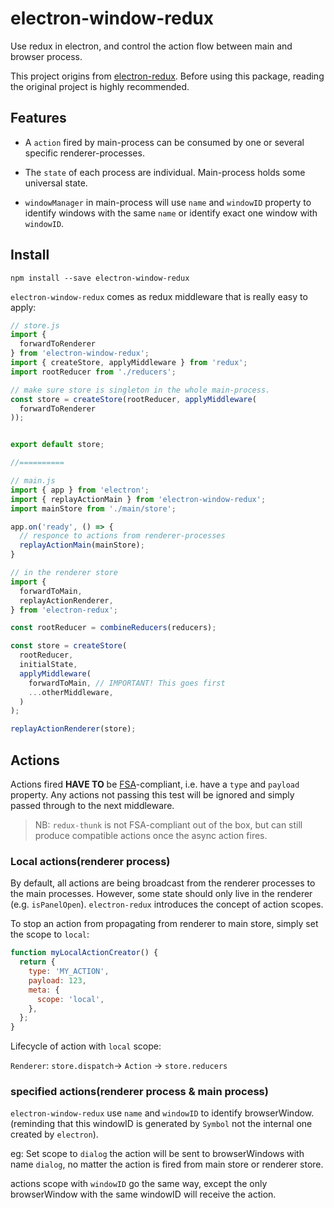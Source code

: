# electron-window-redux

Use redux in electron, and control the action flow between main and browser process.

This project origins from [electron-redux](https://github.com/hardchor/electron-redux).
Before using this package, reading the original project is highly recommended.

## Features

- A `action` fired by main-process can be consumed by one or several specific renderer-processes.

- The `state` of each process are individual. Main-process holds some universal state.

- `windowManager` in main-process will use `name` and `windowID` property to identify windows with the same `name` or identify exact one window with `windowID`.


## Install

```
npm install --save electron-window-redux
```

`electron-window-redux` comes as redux middleware that is really easy to apply:

```javascript
// store.js
import {
  forwardToRenderer
} from 'electron-window-redux';
import { createStore, applyMiddleware } from 'redux';
import rootReducer from './reducers';

// make sure store is singleton in the whole main-process.
const store = createStore(rootReducer, applyMiddleware(
  forwardToRenderer
));


export default store;

//==========

// main.js
import { app } from 'electron';
import { replayActionMain } from 'electron-window-redux';
import mainStore from './main/store';

app.on('ready', () => {
  // responce to actions from renderer-processes
  replayActionMain(mainStore);
}
```

```javascript
// in the renderer store
import {
  forwardToMain,
  replayActionRenderer,
} from 'electron-redux';

const rootReducer = combineReducers(reducers);

const store = createStore(
  rootReducer,
  initialState,
  applyMiddleware(
    forwardToMain, // IMPORTANT! This goes first
    ...otherMiddleware,
  )
);

replayActionRenderer(store);
```


## Actions

Actions fired **HAVE TO** be [FSA](https://github.com/acdlite/flux-standard-action#example)-compliant, i.e. have a `type` and `payload` property. Any actions not passing this test will be ignored and simply passed through to the next middleware.

> NB: `redux-thunk` is not FSA-compliant out of the box, but can still produce compatible actions once the async action fires.

### Local actions(renderer process)

By default, all actions are being broadcast from the renderer processes to the main processes. However, some state should only live in the renderer (e.g. `isPanelOpen`). `electron-redux` introduces the concept of action scopes.

To stop an action from propagating from renderer to main store, simply set the scope to `local`:

```javascript
function myLocalActionCreator() {
  return {
    type: 'MY_ACTION',
    payload: 123,
    meta: {
      scope: 'local',
    },
  };
}
```

Lifecycle of action with `local` scope:

`Renderer`: `store.dispatch`-> `Action` -> `store.reducers`

### specified actions(renderer process & main process)

`electron-window-redux` use `name` and `windowID` to identify browserWindow.
(reminding that this windowID is generated by `Symbol` not the internal one created by `electron`).

eg: Set scope to `dialog` the action will be sent to browserWindows with name `dialog`, no matter the action is fired from
main store or renderer store.

actions scope with `windowID` go the same way, except the only browserWindow with the same windowID will receive the action.
